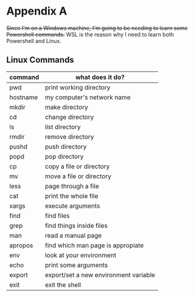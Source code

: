 # Appendix A

~~Since I'm on a Windows machine, I'm going to be needing to learn some Powershell commands.~~
WSL is the reason why I need to learn both Powershell and Linux.

## Linux Commands
| command | what does it do? |
|-|-|
| pwd | print working directory|
|hostname|my computer's network name|
|mkdir|make directory|
|cd|change directory|
|ls | list directory|
|rmdir|remove directory|
|pushd|push directory|
|popd|pop directory|
|cp|copy a file or directory|
|mv|move a file or directory|
|less|page through a file|
|cat|print the whole file|
|xargs|execute arguments|
|find|find files|
|grep|find things inside files|
|man|read a manual page|
|apropos|find which man page is appropiate
|env| look at your environment|
|echo|print some arguments
|export|export/set a new environment variable|
|exit|exit the shell|
